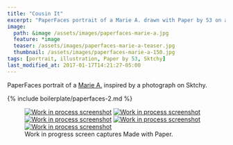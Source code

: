 ```yaml
---
title: "Cousin It"
excerpt: "PaperFaces portrait of a Marie A. drawn with Paper by 53 on an iPad."
image: 
  path: &image /assets/images/paperfaces-marie-a.jpg 
  feature: *image
  teaser: /assets/images/paperfaces-marie-a-teaser.jpg
  thumbnail: /assets/images/paperfaces-marie-a-150.jpg
tags: [portrait, illustration, Paper by 53, Sktchy]
last_modified_at: 2017-01-17T14:21:27-05:00
---
```


PaperFaces portrait of a [Marie A.](http://sktchy.com/7uxxdC) inspired by a photograph on Sktchy.

{% include boilerplate/paperfaces-2.md %}

<figure class="third">
	<a href="/assets/images/paperfaces-marie-a-process-1-lg.jpg"><img src="/assets/images/paperfaces-marie-a-process-1-600.jpg" alt="Work in process screenshot"></a>
	<a href="/assets/images/paperfaces-marie-a-process-2-lg.jpg"><img src="/assets/images/paperfaces-marie-a-process-2-600.jpg" alt="Work in process screenshot"></a>
	<a href="/assets/images/paperfaces-marie-a-process-3-lg.jpg"><img src="/assets/images/paperfaces-marie-a-process-3-600.jpg" alt="Work in process screenshot"></a>
	<a href="/assets/images/paperfaces-marie-a-process-4-lg.jpg"><img src="/assets/images/paperfaces-marie-a-process-4-600.jpg" alt="Work in process screenshot"></a>
	<a href="/assets/images/paperfaces-marie-a-process-5-lg.jpg"><img src="/assets/images/paperfaces-marie-a-process-5-600.jpg" alt="Work in process screenshot"></a>
	<figcaption>Work in progress screen captures Made with Paper.</figcaption>
</figure>
